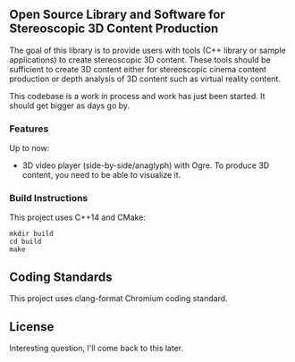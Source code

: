 ## Open Source Library and Software for Stereoscopic 3D Content Production

The goal of this library is to provide users with tools (C++ library or sample applications) to create stereoscopic 3D content.
These tools should be sufficient to create 3D content either for stereoscopic cinema content production or depth analysis of 3D content such as virtual reality content.

This codebase is a work in process and work has just been started. It should get bigger as days go by.

### Features

Up to now: 
* 3D video player (side-by-side/anaglyph) with Ogre. To produce 3D content, you need to be able to visualize it.

### Build Instructions

This project uses C++14 and CMake:

```
mkdir build
cd build
make
```

## Coding Standards

This project uses clang-format Chromium coding standard.

## License

Interesting question, I'll come back to this later.
